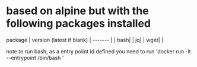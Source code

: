 # based on alpine but with the following packages installed

package | version (latest if blank) |
------- | |
bash| |
jq| | 
wget| |

note to run bash, as a entry poiint id defined you need to run 'docker run -it --entrypoint /bin/bash <image>'
